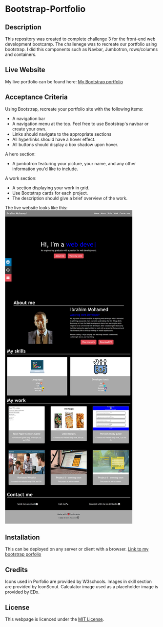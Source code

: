# Bootstrap-Portfolio

## Description

This repository was created to complete challenge 3 for the front-end web development bootcamp. The challenege was to recreate our portfolio using bootstrap. I did this components such as Navbar, Jumbotron, rows/columns and containers.

## Live Website

My live portfolio can be found here: <a href="https://ibrahim-mohamed45.github.io/Bootstrap-Portfolio/" target="_blank"> My Bootstrap portfolio</a>

## Acceptance Criteria

Using Bootstrap, recreate your portfolio site with the following items:

* A navigation bar
* A navigation menu at the top. Feel free to use Bootstrap's navbar or create your own.
* Links should navigate to the appropriate sections
* All hyperlinks should have a hover effect.
* All buttons should display a box shadow upon hover.

A hero section:

* A jumbotron featuring your picture, your name, and any other information you'd like to include.

A work section:

* A section displaying your work in grid.
* Use Bootstrap cards for each project.
* The description should give a brief overview of the work.


The live website looks like this:
<img src="images\portfolio.png" alt="Image of what the porfolio should look like.">

## Installation

This can be deployed on any server or client with a browser. <a href="https://ibrahim-mohamed45.github.io/Bootstrap-Portfolio/" target="_blank">Link to my bootstrap porfolio</a>

## Credits

Icons used in Porfolio are provided by W3schools.
Images in skill section are provided by IconScout.
Calculator image used as a placeholder image is provided by EDx.

## License

This webpage is licenced under the <a href="https://github.com/Ibrahim-Mohamed45/Bootstrap-Portfolio/blob/main/LICENSE">MIT License</a>.